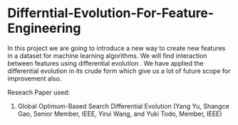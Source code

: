 # Differntial-Evolution-For-Feature-Engineering
In this project we are going to introduce a new way to create new features in a dataset for machine learning algorithms. We will find interaction between features using differential evolution . We have applied the differential evolution in its crude form which give us a lot of future scope for improvement also.


Reseach Paper used:
1. Global Optimum-Based Search Differential Evolution (Yang Yu, Shangce Gao, Senior Member, IEEE, Yirui Wang, and Yuki Todo, Member, IEEE)

